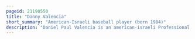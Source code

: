 ```yaml
---
pageid: 21190550
title: "Danny Valencia"
short_summary: "American-Israeli baseball player (born 1984)"
description: "Daniel Paul Valencia is an american-israeli Professional Baseball Player who currently plays for the Israel national Baseball Team. He has played in Major League Baseball for the Minnesota Twins, Boston Red Sox, Baltimore Orioles, Kansas City Royals, Toronto Blue Jays, Oakland Athletics, and Seattle Mariners."
---
```

